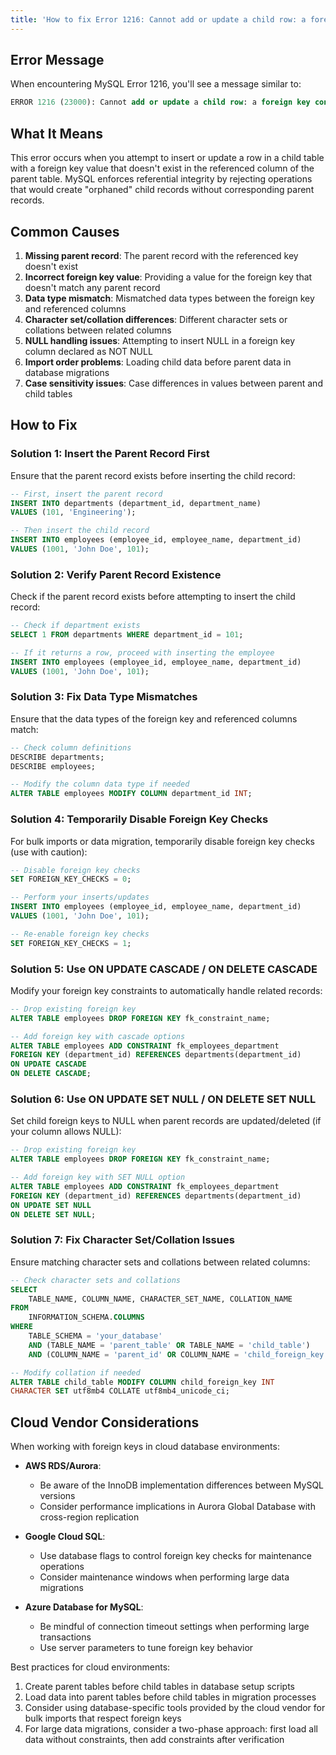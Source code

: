 ```yaml
---
title: 'How to fix Error 1216: Cannot add or update a child row: a foreign key constraint fails'
---
```


## Error Message

When encountering MySQL Error 1216, you'll see a message similar to:

```sql
ERROR 1216 (23000): Cannot add or update a child row: a foreign key constraint fails (`database`.`table`, CONSTRAINT `fk_constraint_name` FOREIGN KEY (`column_name`) REFERENCES `parent_table` (`parent_column`))
```

## What It Means

This error occurs when you attempt to insert or update a row in a child table with a foreign key value that doesn't exist in the referenced column of the parent table. MySQL enforces referential integrity by rejecting operations that would create "orphaned" child records without corresponding parent records.

## Common Causes

1. **Missing parent record**: The parent record with the referenced key doesn't exist
2. **Incorrect foreign key value**: Providing a value for the foreign key that doesn't match any parent record
3. **Data type mismatch**: Mismatched data types between the foreign key and referenced columns
4. **Character set/collation differences**: Different character sets or collations between related columns
5. **NULL handling issues**: Attempting to insert NULL in a foreign key column declared as NOT NULL
6. **Import order problems**: Loading child data before parent data in database migrations
7. **Case sensitivity issues**: Case differences in values between parent and child tables

## How to Fix

### Solution 1: Insert the Parent Record First

Ensure that the parent record exists before inserting the child record:

```sql
-- First, insert the parent record
INSERT INTO departments (department_id, department_name)
VALUES (101, 'Engineering');

-- Then insert the child record
INSERT INTO employees (employee_id, employee_name, department_id)
VALUES (1001, 'John Doe', 101);
```

### Solution 2: Verify Parent Record Existence

Check if the parent record exists before attempting to insert the child record:

```sql
-- Check if department exists
SELECT 1 FROM departments WHERE department_id = 101;

-- If it returns a row, proceed with inserting the employee
INSERT INTO employees (employee_id, employee_name, department_id)
VALUES (1001, 'John Doe', 101);
```

### Solution 3: Fix Data Type Mismatches

Ensure that the data types of the foreign key and referenced columns match:

```sql
-- Check column definitions
DESCRIBE departments;
DESCRIBE employees;

-- Modify the column data type if needed
ALTER TABLE employees MODIFY COLUMN department_id INT;
```

### Solution 4: Temporarily Disable Foreign Key Checks

For bulk imports or data migration, temporarily disable foreign key checks (use with caution):

```sql
-- Disable foreign key checks
SET FOREIGN_KEY_CHECKS = 0;

-- Perform your inserts/updates
INSERT INTO employees (employee_id, employee_name, department_id)
VALUES (1001, 'John Doe', 101);

-- Re-enable foreign key checks
SET FOREIGN_KEY_CHECKS = 1;
```

### Solution 5: Use ON UPDATE CASCADE / ON DELETE CASCADE

Modify your foreign key constraints to automatically handle related records:

```sql
-- Drop existing foreign key
ALTER TABLE employees DROP FOREIGN KEY fk_constraint_name;

-- Add foreign key with cascade options
ALTER TABLE employees ADD CONSTRAINT fk_employees_department
FOREIGN KEY (department_id) REFERENCES departments(department_id)
ON UPDATE CASCADE
ON DELETE CASCADE;
```

### Solution 6: Use ON UPDATE SET NULL / ON DELETE SET NULL

Set child foreign keys to NULL when parent records are updated/deleted (if your column allows NULL):

```sql
-- Drop existing foreign key
ALTER TABLE employees DROP FOREIGN KEY fk_constraint_name;

-- Add foreign key with SET NULL option
ALTER TABLE employees ADD CONSTRAINT fk_employees_department
FOREIGN KEY (department_id) REFERENCES departments(department_id)
ON UPDATE SET NULL
ON DELETE SET NULL;
```

### Solution 7: Fix Character Set/Collation Issues

Ensure matching character sets and collations between related columns:

```sql
-- Check character sets and collations
SELECT
    TABLE_NAME, COLUMN_NAME, CHARACTER_SET_NAME, COLLATION_NAME
FROM
    INFORMATION_SCHEMA.COLUMNS
WHERE
    TABLE_SCHEMA = 'your_database'
    AND (TABLE_NAME = 'parent_table' OR TABLE_NAME = 'child_table')
    AND (COLUMN_NAME = 'parent_id' OR COLUMN_NAME = 'child_foreign_key');

-- Modify collation if needed
ALTER TABLE child_table MODIFY COLUMN child_foreign_key INT
CHARACTER SET utf8mb4 COLLATE utf8mb4_unicode_ci;
```

## Cloud Vendor Considerations

When working with foreign keys in cloud database environments:

- **AWS RDS/Aurora**:

  - Be aware of the InnoDB implementation differences between MySQL versions
  - Consider performance implications in Aurora Global Database with cross-region replication

- **Google Cloud SQL**:

  - Use database flags to control foreign key checks for maintenance operations
  - Consider maintenance windows when performing large data migrations

- **Azure Database for MySQL**:
  - Be mindful of connection timeout settings when performing large transactions
  - Use server parameters to tune foreign key behavior

Best practices for cloud environments:

1. Create parent tables before child tables in database setup scripts
2. Load data into parent tables before child tables in migration processes
3. Consider using database-specific tools provided by the cloud vendor for bulk imports that respect foreign keys
4. For large data migrations, consider a two-phase approach: first load all data without constraints, then add constraints after verification
